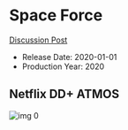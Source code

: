 # Space Force

[Discussion Post](https://www.avsforum.com/threads/bass-eq-for-filtered-movies.2995212/post-59729168)

* Release Date: 2020-01-01
* Production Year: 2020

## Netflix DD+ ATMOS

![img 0](https://i.imgur.com/6cpTUN7.jpg)

